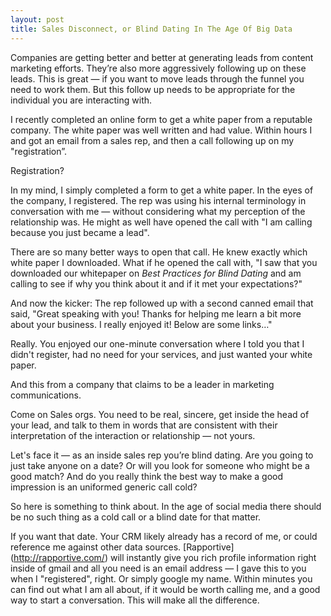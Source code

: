 ```yaml
---
layout: post
title: Sales Disconnect, or Blind Dating In The Age Of Big Data
---
```


Companies are getting better and better at generating leads from content marketing efforts. They’re also more aggressively following up on these leads. This is great — if you want to move leads through the funnel you need to work them. But this follow up needs to be appropriate for the individual you are interacting with. 

I recently completed an online form to get a white paper from a reputable company. The white paper was well written and had value. Within hours I and got an email from a sales rep, and then a call following up on my "registration”.

Registration?

In my mind, I simply completed a form to get a white paper. In the eyes of the company, I registered. The rep was using his internal terminology in conversation with me — without considering what my perception of the relationship was. He might as well have opened the call with "I am calling because you just became a lead". 

There are so many better ways to open that call. He knew exactly which white paper I downloaded. What if he opened the call with, "I saw that you downloaded our whitepaper on *Best Practices for Blind Dating* and am calling to see if why you think about it and if it met your expectations?" 

And now the kicker: The rep followed up with a second canned email that said, "Great speaking with you! Thanks for helping me learn a bit more about your business. I really enjoyed it! Below are some links…" 

Really. You enjoyed our one-minute conversation where I told you that I didn't register, had no need for your services, and just wanted your white paper.

And this from a company that claims to be a leader in marketing communications.

Come on Sales orgs. You need to be real, sincere, get inside the head of your lead, and talk to them in words that are consistent with their interpretation of the interaction or relationship — not yours.

Let's face it — as an inside sales rep you’re blind dating. Are you going to just take anyone on a date? Or will you look for someone who might be a good match? And do you really think the best way to make a good impression is an uniformed generic call cold? 

So here is something to think about. In the age of social media there should be no such thing as a cold call or a blind date for that matter.

If you want that date. Your CRM likely already has a record of me, or could reference me against other data sources. [Rapportive] (http://rapportive.com/) will instantly give you rich profile information right inside of gmail and all you need is an email address — I gave this to you when I "registered", right. Or simply google my name. Within minutes you can find out what I am all about, if it would be worth calling me, and a good way to start a conversation. This will make all the difference. 